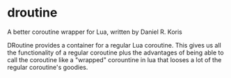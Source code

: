 # droutine
A better coroutine wrapper for Lua, written by Daniel R. Koris

DRoutine provides a container for a regular Lua coroutine. This gives us all the functionality of a regular coroutine
plus the advantages of being able to call the coroutine like a "wrapped" corountine in lua that looses a lot of
the regular coroutine's goodies.
